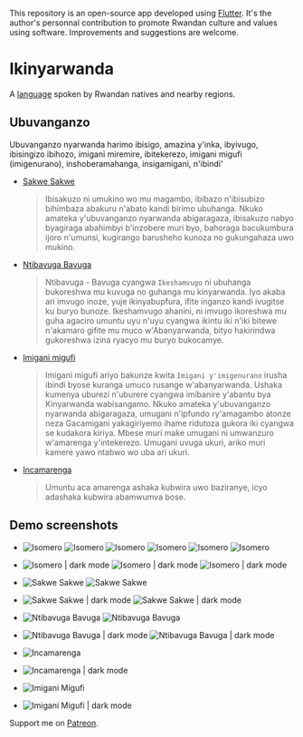 This repository is an open-source app developed using [Flutter](https://flutter.dev/). It's the author's personnal contribution to promote Rwandan culture and values using software. Improvements and suggestions are welcome.

# Ikinyarwanda

A [language](https://en.wikipedia.org/wiki/Kinyarwanda) spoken by Rwandan natives and nearby regions.

## Ubuvanganzo

Ubuvanganzo nyarwanda harimo ibisigo, amazina y\'inka, ibyivugo, ibisingizo ibihozo, imigani miremire, ibitekerezo, imigani migufi (imigenurano), inshoberamahanga, insigamigani, n\'ibindi'

- [Sakwe Sakwe](http://www.wikirwanda.org/index.php?title=Ibisakuzo)

  > Ibisakuzo ni umukino wo mu magambo, ibibazo n'ibisubizo bihimbaza abakuru n'abato kandi birimo ubuhanga. Nkuko amateka y'ubuvanganzo nyarwanda abigaragaza, ibisakuzo nabyo byagiraga abahimbyi b'inzobere muri byo, bahoraga bacukumbura ijoro n'umunsi, kugirango barusheho kunoza no gukungahaza uwo mukino.

- [Ntibavuga Bavuga](http://www.wikirwanda.org/index.php?title=Ikeshamvugo)

  > Ntibavuga - Bavuga cyangwa `Ikeshamvugo` ni ubuhanga bukoreshwa mu kuvuga no guhanga mu kinyarwanda. Iyo akaba ari imvugo inoze, yuje ikinyabupfura, ifite inganzo kandi ivugitse ku buryo bunoze. Ikeshamvugo ahanini, ni imvugo ikoreshwa mu guha agaciro umuntu uyu n'uyu cyangwa ikintu iki n'iki bitewe n'akamaro gifite mu muco w'Abanyarwanda, bityo hakirindwa gukoreshwa izina ryacyo mu buryo bukocamye.

- [Imigani migufi](https://rw.wikipedia.org/wiki/Imigani_migufi_y%E2%80%99Ikinyarwanda)

  > Imigani migufi ariyo bakunze kwita `Imigani y'imigenurano` irusha ibindi byose kuranga umuco rusange w'abanyarwanda. Ushaka kumenya uburezi n'uburere cyangwa imibanire y'abantu bya Kinyarwanda wabisangamo. Nkuko amateka y'ubuvanganzo nyarwanda abigaragaza, umugani n'ipfundo ry'amagambo atonze neza Gacamigani yakagiriyemo ihame ridutoza gukora iki cyangwa se kudakora kiriya. Mbese muri make umugani ni umwanzuro w'amarenga y'intekerezo. Umugani uvuga ukuri, ariko muri kamere yawo ntabwo wo uba ari ukuri.

- [Incamarenga](https://rw.wikipedia.org/wiki/INCAMARENGA_ZISOBANUYE)
  > Umuntu aca amarenga ashaka kubwira uwo baziranye, icyo adashaka kubwira abamwumva bose.

## Demo screenshots

- ![Isomero](https://github.com/fishimve/ikinyarwanda/blob/b98d3498fb399a32c6d96c200549dc23d584564a/assets/screenshots/v2/Screenshot_1674143396.png) ![Isomero](https://github.com/fishimve/ikinyarwanda/blob/b98d3498fb399a32c6d96c200549dc23d584564a/assets/screenshots/v2/Screenshot_1674143409.png) ![Isomero](https://github.com/fishimve/ikinyarwanda/blob/b98d3498fb399a32c6d96c200549dc23d584564a/assets/screenshots/v2/Screenshot_1674143424.png) ![Isomero](https://github.com/fishimve/ikinyarwanda/blob/b98d3498fb399a32c6d96c200549dc23d584564a/assets/screenshots/v2/Screenshot_1674143433.png) ![Isomero](https://github.com/fishimve/ikinyarwanda/blob/b98d3498fb399a32c6d96c200549dc23d584564a/assets/screenshots/v2/Screenshot_1674143441.png) ![Isomero](https://github.com/fishimve/ikinyarwanda/blob/b98d3498fb399a32c6d96c200549dc23d584564a/assets/screenshots/v2/Screenshot_1674143457.png)

- ![Isomero | dark mode](https://github.com/fishimve/ikinyarwanda/blob/b98d3498fb399a32c6d96c200549dc23d584564a/assets/screenshots/v2/Screenshot_1674142969.png) ![Isomero | dark mode](https://github.com/fishimve/ikinyarwanda/blob/b98d3498fb399a32c6d96c200549dc23d584564a/assets/screenshots/v2/Screenshot_1674142989.png) ![Isomero | dark mode](https://github.com/fishimve/ikinyarwanda/blob/b98d3498fb399a32c6d96c200549dc23d584564a/assets/screenshots/v2/Screenshot_1674142999.png)

- ![Sakwe Sakwe](https://github.com/fishimve/ikinyarwanda/blob/b98d3498fb399a32c6d96c200549dc23d584564a/assets/screenshots/v2/Screenshot_1674143463.png) ![Sakwe Sakwe](https://github.com/fishimve/ikinyarwanda/blob/b98d3498fb399a32c6d96c200549dc23d584564a/assets/screenshots/v2/Screenshot_1674143473.png)

- ![Sakwe Sakwe | dark mode](https://github.com/fishimve/ikinyarwanda/blob/b98d3498fb399a32c6d96c200549dc23d584564a/assets/screenshots/v2/Screenshot_1674143043.png) ![Sakwe Sakwe | dark mode](https://github.com/fishimve/ikinyarwanda/blob/b98d3498fb399a32c6d96c200549dc23d584564a/assets/screenshots/v2/Screenshot_1674143127.png)

- ![Ntibavuga Bavuga](https://github.com/fishimve/ikinyarwanda/blob/b98d3498fb399a32c6d96c200549dc23d584564a/assets/screenshots/v2/Screenshot_1674143480.png) ![Ntibavuga Bavuga](https://github.com/fishimve/ikinyarwanda/blob/b98d3498fb399a32c6d96c200549dc23d584564a/assets/screenshots/v2/Screenshot_1674143482.png)

- ![Ntibavuga Bavuga | dark mode](https://github.com/fishimve/ikinyarwanda/blob/b98d3498fb399a32c6d96c200549dc23d584564a/assets/screenshots/v2/Screenshot_1674143156.png) ![Ntibavuga Bavuga | dark mode](https://github.com/fishimve/ikinyarwanda/blob/b98d3498fb399a32c6d96c200549dc23d584564a/assets/screenshots/v2/Screenshot_1674143159.png)

- ![Incamarenga](https://github.com/fishimve/ikinyarwanda/blob/b98d3498fb399a32c6d96c200549dc23d584564a/assets/screenshots/v2/Screenshot_1674143492.png)

- ![Incamarenga | dark mode](https://github.com/fishimve/ikinyarwanda/blob/b98d3498fb399a32c6d96c200549dc23d584564a/assets/screenshots/v2/Screenshot_1674143164.png)

- ![Imigani Migufi](https://github.com/fishimve/ikinyarwanda/blob/b98d3498fb399a32c6d96c200549dc23d584564a/assets/screenshots/v2/Screenshot_1674143497.png)

- ![Imigani Migufi | dark mode](https://github.com/fishimve/ikinyarwanda/blob/b98d3498fb399a32c6d96c200549dc23d584564a/assets/screenshots/v2/Screenshot_1674143169.png)


Support me on [Patreon](https://www.patreon.com/user?u=87457131).
